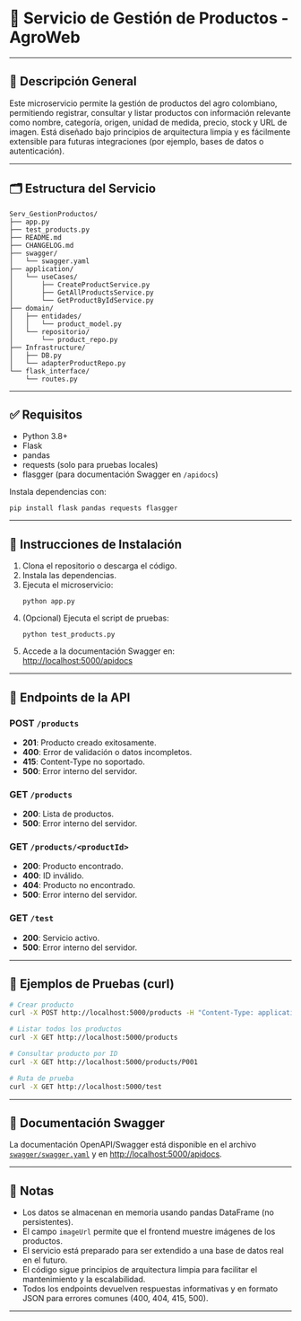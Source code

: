 # 🥕 Servicio de Gestión de Productos - AgroWeb

---

## 📖 Descripción General

Este microservicio permite la gestión de productos del agro colombiano, permitiendo registrar, consultar y listar productos con información relevante como nombre, categoría, origen, unidad de medida, precio, stock y URL de imagen. Está diseñado bajo principios de arquitectura limpia y es fácilmente extensible para futuras integraciones (por ejemplo, bases de datos o autenticación).

---

## 🗂️ Estructura del Servicio

```
Serv_GestionProductos/
├── app.py
├── test_products.py
├── README.md
├── CHANGELOG.md
├── swagger/
│   └── swagger.yaml
├── application/
│   └── useCases/
│       ├── CreateProductService.py
│       ├── GetAllProductsService.py
│       └── GetProductByIdService.py
├── domain/
│   ├── entidades/
│   │   └── product_model.py
│   └── repositorio/
│       └── product_repo.py
├── Infrastructure/
│   ├── DB.py
│   └── adapterProductRepo.py
└── flask_interface/
    └── routes.py
```

---

## ✅ Requisitos

- Python 3.8+
- Flask
- pandas
- requests (solo para pruebas locales)
- flasgger (para documentación Swagger en `/apidocs`)

Instala dependencias con:
```
pip install flask pandas requests flasgger
```

---

## 📄 Instrucciones de Instalación

1. Clona el repositorio o descarga el código.
2. Instala las dependencias.
3. Ejecuta el microservicio:
   ```
   python app.py
   ```
4. (Opcional) Ejecuta el script de pruebas:
   ```
   python test_products.py
   ```
5. Accede a la documentación Swagger en:  
   [http://localhost:5000/apidocs](http://localhost:5000/apidocs)

---

## 📡 Endpoints de la API

### POST `/products`
- **201**: Producto creado exitosamente.
- **400**: Error de validación o datos incompletos.
- **415**: Content-Type no soportado.
- **500**: Error interno del servidor.

### GET `/products`
- **200**: Lista de productos.
- **500**: Error interno del servidor.

### GET `/products/<productId>`
- **200**: Producto encontrado.
- **400**: ID inválido.
- **404**: Producto no encontrado.
- **500**: Error interno del servidor.

### GET `/test`
- **200**: Servicio activo.
- **500**: Error interno del servidor.

---

## 🧪 Ejemplos de Pruebas (curl)

```sh
# Crear producto
curl -X POST http://localhost:5000/products -H "Content-Type: application/json" -d "{\"productId\": \"P001\", \"name\": \"Papa Pastusa\", \"description\": \"Papa de excelente calidad\", \"category\": \"Tubérculo\", \"price\": 1200.0, \"stock\": 100, \"unit\": \"kg\", \"origin\": \"Boyacá\", \"imageUrl\": \"https://example.com/images/papa.jpg\"}"

# Listar todos los productos
curl -X GET http://localhost:5000/products

# Consultar producto por ID
curl -X GET http://localhost:5000/products/P001

# Ruta de prueba
curl -X GET http://localhost:5000/test
```

---

## 📄 Documentación Swagger

La documentación OpenAPI/Swagger está disponible en el archivo [`swagger/swagger.yaml`](swagger/swagger.yaml) y en [http://localhost:5000/apidocs](http://localhost:5000/apidocs).

---

## 📝 Notas

- Los datos se almacenan en memoria usando pandas DataFrame (no persistentes).
- El campo `imageUrl` permite que el frontend muestre imágenes de los productos.
- El servicio está preparado para ser extendido a una base de datos real en el futuro.
- El código sigue principios de arquitectura limpia para facilitar el mantenimiento y la escalabilidad.
- Todos los endpoints devuelven respuestas informativas y en formato JSON para errores comunes (400, 404, 415, 500).

---